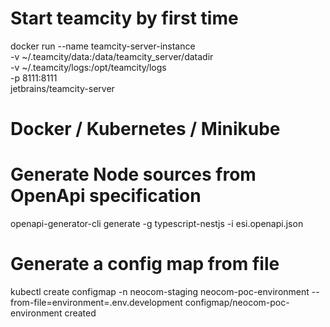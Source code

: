 # Start teamcity by first time
docker run --name teamcity-server-instance  \
    -v ~/.teamcity/data:/data/teamcity_server/datadir \
    -v ~/.teamcity/logs:/opt/teamcity/logs  \
    -p 8111:8111 \
    jetbrains/teamcity-server

# Docker / Kubernetes / Minikube


# Generate Node sources from OpenApi specification
openapi-generator-cli generate -g typescript-nestjs -i esi.openapi.json

# Generate a config map from file
kubectl create configmap -n neocom-staging neocom-poc-environment --from-file=environment=.env.development
configmap/neocom-poc-environment created
